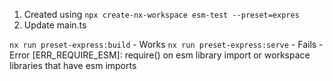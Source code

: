 1. Created using `npx create-nx-workspace esm-test --preset=expres`
2. Update main.ts


`nx run preset-express:build` - Works
`nx run preset-express:serve` - Fails - Error [ERR_REQUIRE_ESM]: require() on esm library import or workspace libraries that have esm imports
